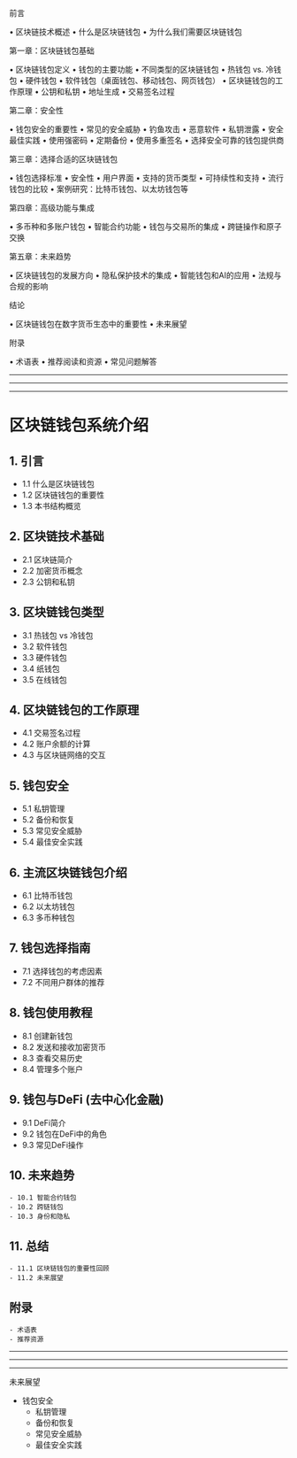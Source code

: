 前言

• 区块链技术概述
• 什么是区块链钱包
• 为什么我们需要区块链钱包

第一章：区块链钱包基础

• 区块链钱包定义
• 钱包的主要功能
• 不同类型的区块链钱包
	• 热钱包 vs. 冷钱包
	• 硬件钱包
	• 软件钱包（桌面钱包、移动钱包、网页钱包）
• 区块链钱包的工作原理
	• 公钥和私钥
	• 地址生成
	• 交易签名过程

第二章：安全性

• 钱包安全的重要性
• 常见的安全威胁
	• 钓鱼攻击
	• 恶意软件
	• 私钥泄露
• 安全最佳实践
	• 使用强密码
	• 定期备份
	• 使用多重签名
	• 选择安全可靠的钱包提供商

第三章：选择合适的区块链钱包

• 钱包选择标准
	• 安全性
	• 用户界面
	• 支持的货币类型
	• 可持续性和支持
• 流行钱包的比较
	• 案例研究：比特币钱包、以太坊钱包等

第四章：高级功能与集成

• 多币种和多账户钱包
• 智能合约功能
• 钱包与交易所的集成
• 跨链操作和原子交换

第五章：未来趋势

• 区块链钱包的发展方向
• 隐私保护技术的集成
• 智能钱包和AI的应用
• 法规与合规的影响

结论

• 区块链钱包在数字货币生态中的重要性
• 未来展望

附录

• 术语表
• 推荐阅读和资源
• 常见问题解答



---
---
---

# 区块链钱包系统介绍

## 1. 引言
   - 1.1 什么是区块链钱包
   - 1.2 区块链钱包的重要性
   - 1.3 本书结构概览

## 2. 区块链技术基础
   - 2.1 区块链简介
   - 2.2 加密货币概念
   - 2.3 公钥和私钥

## 3. 区块链钱包类型
   - 3.1 热钱包 vs 冷钱包
   - 3.2 软件钱包
   - 3.3 硬件钱包
   - 3.4 纸钱包
   - 3.5 在线钱包

## 4. 区块链钱包的工作原理
   - 4.1 交易签名过程
   - 4.2 账户余额的计算
   - 4.3 与区块链网络的交互

## 5. 钱包安全
   - 5.1 私钥管理
   - 5.2 备份和恢复
   - 5.3 常见安全威胁
   - 5.4 最佳安全实践

## 6. 主流区块链钱包介绍
   - 6.1 比特币钱包
   - 6.2 以太坊钱包
   - 6.3 多币种钱包

## 7. 钱包选择指南
   - 7.1 选择钱包的考虑因素
   - 7.2 不同用户群体的推荐

## 8. 钱包使用教程
   - 8.1 创建新钱包
   - 8.2 发送和接收加密货币
   - 8.3 查看交易历史
   - 8.4 管理多个账户

## 9. 钱包与DeFi (去中心化金融)
   - 9.1 DeFi简介
   - 9.2 钱包在DeFi中的角色
   - 9.3 常见DeFi操作

## 10. 未来趋势
    - 10.1 智能合约钱包
    - 10.2 跨链钱包
    - 10.3 身份和隐私

## 11. 总结
    - 11.1 区块链钱包的重要性回顾
    - 11.2 未来展望

## 附录
    - 术语表
    - 推荐资源



---
---
---

未来展望


- 钱包安全
    - 私钥管理
    - 备份和恢复
    - 常见安全威胁
    - 最佳安全实践